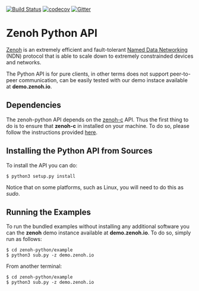 [![Build Status](https://travis-ci.com/atolab/zenoh-python.svg?branch=master)](https://travis-ci.com/atolab/zenoh-python)
[![codecov](https://codecov.io/gh/atolab/zenoh-python/branch/master/graph/badge.svg)](https://codecov.io/gh/atolab/zenoh-python)
[![Gitter](https://badges.gitter.im/atolab/zenoh.svg)](https://gitter.im/atolab/zenoh?utm_source=badge&utm_medium=badge&utm_campaign=pr-badge)

# Zenoh Python API

[Zenoh](http://zenoh.io) is an extremely efficient and fault-tolerant [Named Data Networking](http://named-data.net) (NDN) protocol 
that is able to scale down to extremely constrainded devices and networks. 

The Python API is for pure clients, in other terms does not support peer-to-peer communication, can be easily
tested with our demo instace available at **demo.zenoh.io**.

## Dependencies
The zenoh-python API depends on the [zenoh-c](https://github.com/atolab/zenoh-c) API. Thus the first thing to do is to ensure that 
**zenoh-c** in installed on your machine. To do so, please follow the instructions provided [here](https://github.com/atolab/zenoh-c/blob/master/README.md).

## Installing the Python API from Sources
To install the API you can do:

    $ python3 setup.py install

Notice that on some platforms, such as Linux, you will need to do this as *sudo*.

<!-- ## Installing the API from PyPi
You can also install the [zenoh](http://zenoh.io)'s python API from PyPi by  simply doing:

    pip3 install zenoh -->
    
## Running the Examples
To run the bundled examples without installing any additional software you can the **zenoh** demo instance 
available at **demo.zenoh.io**. To do so, simply run as follows:

    $ cd zenoh-python/example
    $ python3 sub.py -z demo.zenoh.io

From another terminal:

    $ cd zenoh-python/example
    $ python3 sub.py -z demo.zenoh.io


